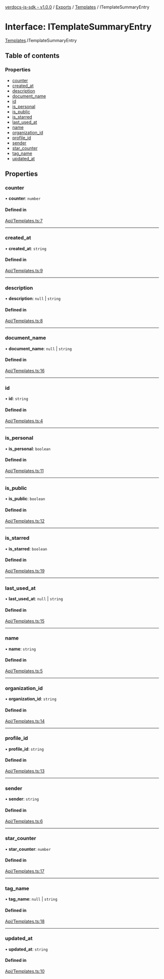 [verdocs-js-sdk - v1.0.0](../README.md) / [Exports](../modules.md) / [Templates](../modules/Templates.md) / ITemplateSummaryEntry

# Interface: ITemplateSummaryEntry

[Templates](../modules/Templates.md).ITemplateSummaryEntry

## Table of contents

### Properties

- [counter](Templates.ITemplateSummaryEntry.md#counter)
- [created_at](Templates.ITemplateSummaryEntry.md#created_at)
- [description](Templates.ITemplateSummaryEntry.md#description)
- [document_name](Templates.ITemplateSummaryEntry.md#document_name)
- [id](Templates.ITemplateSummaryEntry.md#id)
- [is_personal](Templates.ITemplateSummaryEntry.md#is_personal)
- [is_public](Templates.ITemplateSummaryEntry.md#is_public)
- [is_starred](Templates.ITemplateSummaryEntry.md#is_starred)
- [last_used_at](Templates.ITemplateSummaryEntry.md#last_used_at)
- [name](Templates.ITemplateSummaryEntry.md#name)
- [organization_id](Templates.ITemplateSummaryEntry.md#organization_id)
- [profile_id](Templates.ITemplateSummaryEntry.md#profile_id)
- [sender](Templates.ITemplateSummaryEntry.md#sender)
- [star_counter](Templates.ITemplateSummaryEntry.md#star_counter)
- [tag_name](Templates.ITemplateSummaryEntry.md#tag_name)
- [updated_at](Templates.ITemplateSummaryEntry.md#updated_at)

## Properties

### counter

• **counter**: `number`

#### Defined in

[Api/Templates.ts:7](https://github.com/Verdocs/js-sdk/blob/0c335e6/src/Api/Templates.ts#L7)

___

### created\_at

• **created\_at**: `string`

#### Defined in

[Api/Templates.ts:9](https://github.com/Verdocs/js-sdk/blob/0c335e6/src/Api/Templates.ts#L9)

___

### description

• **description**: ``null`` \| `string`

#### Defined in

[Api/Templates.ts:8](https://github.com/Verdocs/js-sdk/blob/0c335e6/src/Api/Templates.ts#L8)

___

### document\_name

• **document\_name**: ``null`` \| `string`

#### Defined in

[Api/Templates.ts:16](https://github.com/Verdocs/js-sdk/blob/0c335e6/src/Api/Templates.ts#L16)

___

### id

• **id**: `string`

#### Defined in

[Api/Templates.ts:4](https://github.com/Verdocs/js-sdk/blob/0c335e6/src/Api/Templates.ts#L4)

___

### is\_personal

• **is\_personal**: `boolean`

#### Defined in

[Api/Templates.ts:11](https://github.com/Verdocs/js-sdk/blob/0c335e6/src/Api/Templates.ts#L11)

___

### is\_public

• **is\_public**: `boolean`

#### Defined in

[Api/Templates.ts:12](https://github.com/Verdocs/js-sdk/blob/0c335e6/src/Api/Templates.ts#L12)

___

### is\_starred

• **is\_starred**: `boolean`

#### Defined in

[Api/Templates.ts:19](https://github.com/Verdocs/js-sdk/blob/0c335e6/src/Api/Templates.ts#L19)

___

### last\_used\_at

• **last\_used\_at**: ``null`` \| `string`

#### Defined in

[Api/Templates.ts:15](https://github.com/Verdocs/js-sdk/blob/0c335e6/src/Api/Templates.ts#L15)

___

### name

• **name**: `string`

#### Defined in

[Api/Templates.ts:5](https://github.com/Verdocs/js-sdk/blob/0c335e6/src/Api/Templates.ts#L5)

___

### organization\_id

• **organization\_id**: `string`

#### Defined in

[Api/Templates.ts:14](https://github.com/Verdocs/js-sdk/blob/0c335e6/src/Api/Templates.ts#L14)

___

### profile\_id

• **profile\_id**: `string`

#### Defined in

[Api/Templates.ts:13](https://github.com/Verdocs/js-sdk/blob/0c335e6/src/Api/Templates.ts#L13)

___

### sender

• **sender**: `string`

#### Defined in

[Api/Templates.ts:6](https://github.com/Verdocs/js-sdk/blob/0c335e6/src/Api/Templates.ts#L6)

___

### star\_counter

• **star\_counter**: `number`

#### Defined in

[Api/Templates.ts:17](https://github.com/Verdocs/js-sdk/blob/0c335e6/src/Api/Templates.ts#L17)

___

### tag\_name

• **tag\_name**: ``null`` \| `string`

#### Defined in

[Api/Templates.ts:18](https://github.com/Verdocs/js-sdk/blob/0c335e6/src/Api/Templates.ts#L18)

___

### updated\_at

• **updated\_at**: `string`

#### Defined in

[Api/Templates.ts:10](https://github.com/Verdocs/js-sdk/blob/0c335e6/src/Api/Templates.ts#L10)
